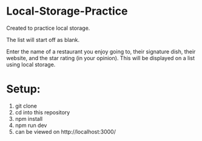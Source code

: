 # Local-Storage-Practice

Created to practice local storage.

The list will start off as blank.

Enter the name of a restaurant you enjoy going to, their signature dish, their website, and the star rating (in your opinion). This will be displayed on a list using local storage.

# Setup:

1) git clone
2) cd into this repository
3) npm install
4) npm run dev
5) can be viewed on http://localhost:3000/


